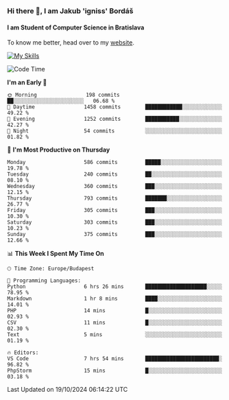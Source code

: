 ### Hi there 👋, I am Jakub 'igniss' Bordáš

#### I am Student of Computer Science in Bratislava
To know me better, head over to my [website](https://bordas.sk).

[![My Skills](https://skillicons.dev/icons?i=js,html,css,figma,svelte,java,kotlin,python,postgresql,typescript,nest,nodejs)](https://bordas.sk)


<!--START_SECTION:waka-->
![Code Time](http://img.shields.io/badge/Code%20Time-1%2C547%20hrs%2019%20mins-blue)

**I'm an Early 🐤** 

```text
🌞 Morning                198 commits         ██░░░░░░░░░░░░░░░░░░░░░░░   06.68 % 
🌆 Daytime                1458 commits        ████████████░░░░░░░░░░░░░   49.22 % 
🌃 Evening                1252 commits        ███████████░░░░░░░░░░░░░░   42.27 % 
🌙 Night                  54 commits          ░░░░░░░░░░░░░░░░░░░░░░░░░   01.82 % 
```
📅 **I'm Most Productive on Thursday** 

```text
Monday                   586 commits         █████░░░░░░░░░░░░░░░░░░░░   19.78 % 
Tuesday                  240 commits         ██░░░░░░░░░░░░░░░░░░░░░░░   08.10 % 
Wednesday                360 commits         ███░░░░░░░░░░░░░░░░░░░░░░   12.15 % 
Thursday                 793 commits         ███████░░░░░░░░░░░░░░░░░░   26.77 % 
Friday                   305 commits         ███░░░░░░░░░░░░░░░░░░░░░░   10.30 % 
Saturday                 303 commits         ███░░░░░░░░░░░░░░░░░░░░░░   10.23 % 
Sunday                   375 commits         ███░░░░░░░░░░░░░░░░░░░░░░   12.66 % 
```


📊 **This Week I Spent My Time On** 

```text
🕑︎ Time Zone: Europe/Budapest

💬 Programming Languages: 
Python                   6 hrs 26 mins       ████████████████████░░░░░   78.95 % 
Markdown                 1 hr 8 mins         ████░░░░░░░░░░░░░░░░░░░░░   14.01 % 
PHP                      14 mins             █░░░░░░░░░░░░░░░░░░░░░░░░   02.93 % 
CSV                      11 mins             █░░░░░░░░░░░░░░░░░░░░░░░░   02.30 % 
Text                     5 mins              ░░░░░░░░░░░░░░░░░░░░░░░░░   01.19 % 

🔥 Editors: 
VS Code                  7 hrs 54 mins       ████████████████████████░   96.82 % 
PhpStorm                 15 mins             █░░░░░░░░░░░░░░░░░░░░░░░░   03.18 % 
```


 Last Updated on 19/10/2024 06:14:22 UTC
<!--END_SECTION:waka-->
